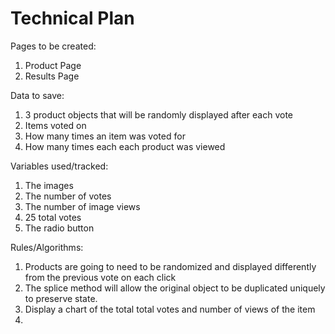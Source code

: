 # Technical Plan

Pages to be created:
1. Product Page
2. Results Page


Data to save: 
1. 3 product objects that will be randomly displayed after each vote
2. Items voted on
3. How many times an item was voted for
4. How many times each each product was viewed


Variables used/tracked: 
1. The images
2. The number of votes
3. The number of image views
4. 25 total votes
5. The radio button


Rules/Algorithms: 
1. Products are going to need to be randomized and displayed differently from the previous vote on each click
2. The splice method will allow the original object to be duplicated uniquely to preserve state.
3. Display a chart of the total total votes and number of views of the item
4.  